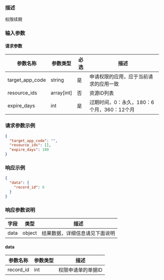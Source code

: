 ### 描述

权限续期


### 输入参数

#### 请求参数

| 参数名称                   | 参数类型       | 必选 | 描述                          |
|------------------------|------------|----|-----------------------------|
| target_app_code        | string     | 是  | 申请权限的应用，应于当前请求的应用一致         |
| resource_ids           | array[int] | 否  | 资源ID列表                      |
| expire_days            | int        | 是  | 过期时间，0：永久，180：6个月，360：12个月  |

### 请求参数示例

```json
{
  "target_app_code": "",
  "resource_ids": [],
  "expire_days": 180
}
```


### 响应示例

```json
{
  "data": {
    "record_id": 6
  }
}

```

### 响应参数说明

| 字段    | 类型     | 描述                               |
| ------- |--------| ---------------------------------- |
| data    | object | 结果数据，详细信息请见下面说明     |

#### data

| 参数名称          | 参数类型   | 描述         |
|---------------|--------|------------|
| record_id     | int    | 权限申请单的单据ID |

